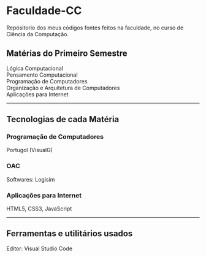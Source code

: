 # Faculdade-CC
Repósitorio dos meus códigos fontes feitos na faculdade, no curso de Ciência da Computação.

## Matérias do Primeiro Semestre
Lógica Computacional <br>
Pensamento Computacional <br>
Programação de Computadores <br>
Organização e Arquitetura de Computadores <br>
Aplicações para Internet

<hr>

## Tecnologias de cada Matéria

### Programação de Computadores
  Portugol (VisualG)
  
### OAC
  Softwares: Logisim

### Aplicações para Internet
  HTML5, CSS3, JavaScript

<hr>

## Ferramentas e utilitários usados
Editor: Visual Studio Code
